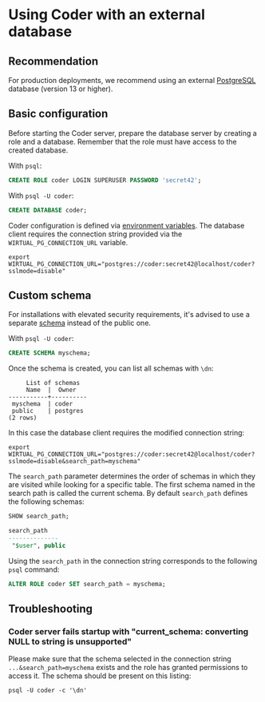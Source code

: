 # Using Coder with an external database

## Recommendation

For production deployments, we recommend using an external
[PostgreSQL](https://www.postgresql.org/) database (version 13 or higher).

## Basic configuration

Before starting the Coder server, prepare the database server by creating a role
and a database. Remember that the role must have access to the created database.

With `psql`:

```sql
CREATE ROLE coder LOGIN SUPERUSER PASSWORD 'secret42';
```

With `psql -U coder`:

```sql
CREATE DATABASE coder;
```

Coder configuration is defined via
[environment variables](../admin/setup/index.md). The database client requires
the connection string provided via the `WIRTUAL_PG_CONNECTION_URL` variable.

```shell
export WIRTUAL_PG_CONNECTION_URL="postgres://coder:secret42@localhost/coder?sslmode=disable"
```

## Custom schema

For installations with elevated security requirements, it's advised to use a
separate [schema](https://www.postgresql.org/docs/current/ddl-schemas.html)
instead of the public one.

With `psql -U coder`:

```sql
CREATE SCHEMA myschema;
```

Once the schema is created, you can list all schemas with `\dn`:

```
     List of schemas
     Name  |  Owner
-----------+----------
 myschema  | coder
 public    | postgres
(2 rows)
```

In this case the database client requires the modified connection string:

```shell
export WIRTUAL_PG_CONNECTION_URL="postgres://coder:secret42@localhost/coder?sslmode=disable&search_path=myschema"
```

The `search_path` parameter determines the order of schemas in which they are
visited while looking for a specific table. The first schema named in the search
path is called the current schema. By default `search_path` defines the
following schemas:

```sql
SHOW search_path;

search_path
--------------
 "$user", public
```

Using the `search_path` in the connection string corresponds to the following
`psql` command:

```sql
ALTER ROLE coder SET search_path = myschema;
```

## Troubleshooting

### Coder server fails startup with "current_schema: converting NULL to string is unsupported"

Please make sure that the schema selected in the connection string
`...&search_path=myschema` exists and the role has granted permissions to access
it. The schema should be present on this listing:

```shell
psql -U coder -c '\dn'
```

